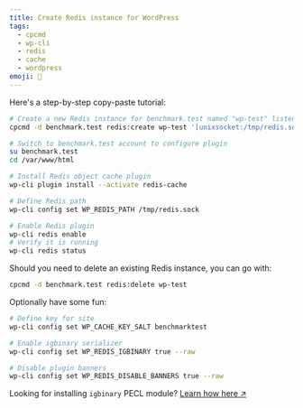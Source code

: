 ```yaml
---
title: Create Redis instance for WordPress
tags:
  - cpcmd
  - wp-cli
  - redis
  - cache
  - wordpress
emoji: 📰
---
```


Here's a step-by-step copy-paste tutorial:

```bash
# Create a new Redis instance for benchmark.test named "wp-test" listening on /tmp/redis.sock
cpcmd -d benchmark.test redis:create wp-test '[unixsocket:/tmp/redis.sock]'

# Switch to benchmark.test account to configure plugin
su benchmark.test
cd /var/www/html

# Install Redis object cache plugin
wp-cli plugin install --activate redis-cache

# Define Redis path
wp-cli config set WP_REDIS_PATH /tmp/redis.sock

# Enable Redis plugin
wp-cli redis enable
# Verify it is running
wp-cli redis status
```

Should you need to delete an existing Redis instance, you can go with:

```bash
cpcmd -d benchmark.test redis:delete wp-test
```

Optionally have some fun:

```bash
# Define key for site
wp-cli config set WP_CACHE_KEY_SALT benchmarktest

# Enable igbinary serializer
wp-cli config set WP_REDIS_IGBINARY true --raw

# Disable plugin banners
wp-cli config set WP_REDIS_DISABLE_BANNERS true --raw
```

Looking for installing `igbinary` PECL module? [Learn how here ↗](./install-php-pecl-modules)
